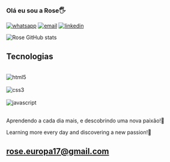 ### Olá eu sou a Rose🖐️


[![whatsapp](https://img.shields.io/badge/WhatsApp-25D366?style=for-the-badge&logo=whatsapp&logoColor=white)](+351-939470631)
[![email](https://img.shields.io/badge/Gmail-D14836?style=for-the-badge&logo=gmail&logoColor=white)](rose.europa17@gmail.com)
[![linkedin](	https://img.shields.io/badge/LinkedIn-0077B5?style=for-the-badge&logo=linkedin&logoColor=white)](https://www.linkedin.com/in/rose-rodrigues-8a0890195/)

![Rose GitHub stats](https://github-readme-stats.vercel.app/api?username=Rose-Rodrigues&show_icons=true&theme=radical)


## Tecnologias 

<div Style="display: inline_block"><br/>
<img align="center" alt="html5" src=https://img.shields.io/badge/HTML-239120?style=for-the-badge&logo=html5&logoColor=white/></div>
<div Style="display: inline_block"><br/>
<img align="center" alt="css3" src=https://img.shields.io/badge/CSS-239120?&style=for-the-badge&logo=css3&logoColor=white/>
</div><div Style="display: inline_block"><br><img align="center" alt="javascript" src=https://img.shields.io/badge/JavaScript-F7DF1E?style=for-the-badge&logo=javascript&logoColor=black/>
</div>
<br>


Aprendendo a cada dia mais, e  descobrindo uma nova paixão!💚

Learning more every day and discovering a new passion!💚

## rose.europa17@gmail.com
